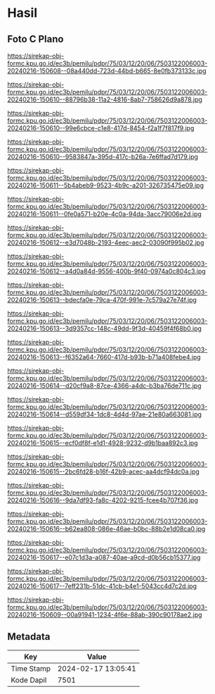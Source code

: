 # Hasil

## Foto C Plano

https://sirekap-obj-formc.kpu.go.id/ec3b/pemilu/pdpr/75/03/12/20/06/7503122006003-20240216-150608--08a440dd-723d-44bd-b665-8e0fb373133c.jpg

https://sirekap-obj-formc.kpu.go.id/ec3b/pemilu/pdpr/75/03/12/20/06/7503122006003-20240216-150610--88796b38-11a2-4816-8ab7-758626d9a878.jpg

https://sirekap-obj-formc.kpu.go.id/ec3b/pemilu/pdpr/75/03/12/20/06/7503122006003-20240216-150610--99e6cbce-c1e8-417d-8454-f2a1f7f817f9.jpg

https://sirekap-obj-formc.kpu.go.id/ec3b/pemilu/pdpr/75/03/12/20/06/7503122006003-20240216-150610--9583847a-395d-417c-b26a-7e6ffad7d179.jpg

https://sirekap-obj-formc.kpu.go.id/ec3b/pemilu/pdpr/75/03/12/20/06/7503122006003-20240216-150611--5b4abeb9-9523-4b9c-a201-326735475e09.jpg

https://sirekap-obj-formc.kpu.go.id/ec3b/pemilu/pdpr/75/03/12/20/06/7503122006003-20240216-150611--0fe0a571-b20e-4c0a-94da-3acc79006e2d.jpg

https://sirekap-obj-formc.kpu.go.id/ec3b/pemilu/pdpr/75/03/12/20/06/7503122006003-20240216-150612--e3d7048b-2193-4eec-aec2-03090f995b02.jpg

https://sirekap-obj-formc.kpu.go.id/ec3b/pemilu/pdpr/75/03/12/20/06/7503122006003-20240216-150612--a4d0a84d-9556-400b-9f40-0974a0c804c3.jpg

https://sirekap-obj-formc.kpu.go.id/ec3b/pemilu/pdpr/75/03/12/20/06/7503122006003-20240216-150613--bdecfa0e-79ca-470f-991e-7c579a27e74f.jpg

https://sirekap-obj-formc.kpu.go.id/ec3b/pemilu/pdpr/75/03/12/20/06/7503122006003-20240216-150613--3d9357cc-148c-49dd-9f3d-40459f4f68b0.jpg

https://sirekap-obj-formc.kpu.go.id/ec3b/pemilu/pdpr/75/03/12/20/06/7503122006003-20240216-150613--f6352a64-7660-417d-b93b-b71a408febe4.jpg

https://sirekap-obj-formc.kpu.go.id/ec3b/pemilu/pdpr/75/03/12/20/06/7503122006003-20240216-150614--d20cf9a8-87ce-4366-a4dc-b3ba76de711c.jpg

https://sirekap-obj-formc.kpu.go.id/ec3b/pemilu/pdpr/75/03/12/20/06/7503122006003-20240216-150614--d559df34-1dc8-4d4d-97ae-21e80a663081.jpg

https://sirekap-obj-formc.kpu.go.id/ec3b/pemilu/pdpr/75/03/12/20/06/7503122006003-20240216-150615--ecf0df8f-e1d1-4928-9232-d9b1baa892c3.jpg

https://sirekap-obj-formc.kpu.go.id/ec3b/pemilu/pdpr/75/03/12/20/06/7503122006003-20240216-150615--2bc6fd28-b16f-42b9-acec-aa4dcf94dc0a.jpg

https://sirekap-obj-formc.kpu.go.id/ec3b/pemilu/pdpr/75/03/12/20/06/7503122006003-20240216-150616--9da7df93-fa8c-4202-9215-fcee4b707f36.jpg

https://sirekap-obj-formc.kpu.go.id/ec3b/pemilu/pdpr/75/03/12/20/06/7503122006003-20240216-150616--b62ea808-086e-46ae-b0bc-88b2e1d08ca0.jpg

https://sirekap-obj-formc.kpu.go.id/ec3b/pemilu/pdpr/75/03/12/20/06/7503122006003-20240216-150617--e07c1d3a-a087-40ae-a9cd-d0b56cb15377.jpg

https://sirekap-obj-formc.kpu.go.id/ec3b/pemilu/pdpr/75/03/12/20/06/7503122006003-20240216-150617--7eff231b-51dc-41cb-b4e1-5043cc4d7c2d.jpg

https://sirekap-obj-formc.kpu.go.id/ec3b/pemilu/pdpr/75/03/12/20/06/7503122006003-20240216-150609--00a91941-1234-4f6e-88ab-390c90178ae2.jpg


## Metadata

| Key        | Value               |
| ---------- | ------------------- |
| Time Stamp | 2024-02-17 13:05:41 |
| Kode Dapil | 7501                |



